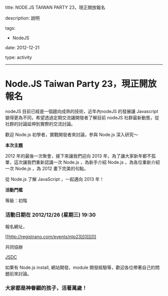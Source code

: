 title: NODE.JS TAIWAN PARTY 23，現正開放報名
description: 說明
tags:
 - NodeJS
date: 2012-12-21
type: activity
---
# Node.JS Taiwan Party 23，現正開放報名

nodeJS 目前已經是一個趨向成熟的技術，近年內nodeJS 的發展讓 Javascript 變得更為不同，希望透過定期交流讓開發者了解目前 nodeJS 社群最新動態，從社群的討論延伸到實際的交流討論。

歡迎 Node.js 初學者，實戰開發者來討論，參與 Node.js 深入研究～

**本次主題**

2012 年的最後一次聚會，接下來讓我們迎向 2013 年，為了讓大家新年都不孤單，這次讓我們重新認識一次 Node.js ，為新手介紹 Node.js ，為各位重新介紹一次 Node.js ，為 2012 畫下完美的句點。

從 Node.js 了解 JavaScript ，一起邁向 2013 年！

**活動門檻**

等級：初階

### 活動日期在 2012/12/26 (星期三) 19:30

報名網址，

[[http://registrano.com/events/ntp23][0]][0]

共同協辦

[JSDC][1]

如果有 Node.js install, 網站開發，module 開發經驗等，歡迎各位帶著自己的問題前來討論。

### 大家都是神眷顧的孩子，活著萬歲！



[0]: http://registrano.com/events/ntp23
[1]: http://jsdc.tw/